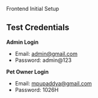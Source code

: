 ﻿Frontend Initial Setup
## Test Credentials  
**Admin Login**  
- Email: admin@gmail.com  
- Password: admin@123  

**Pet Owner Login**  
- Email: mpupaddya@gmail.com
- Password: 1026H
